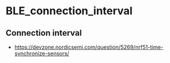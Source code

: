 # BLE_connection_interval

Connection interval
----
- https://devzone.nordicsemi.com/question/5269/nrf51-time-synchronize-sensors/
